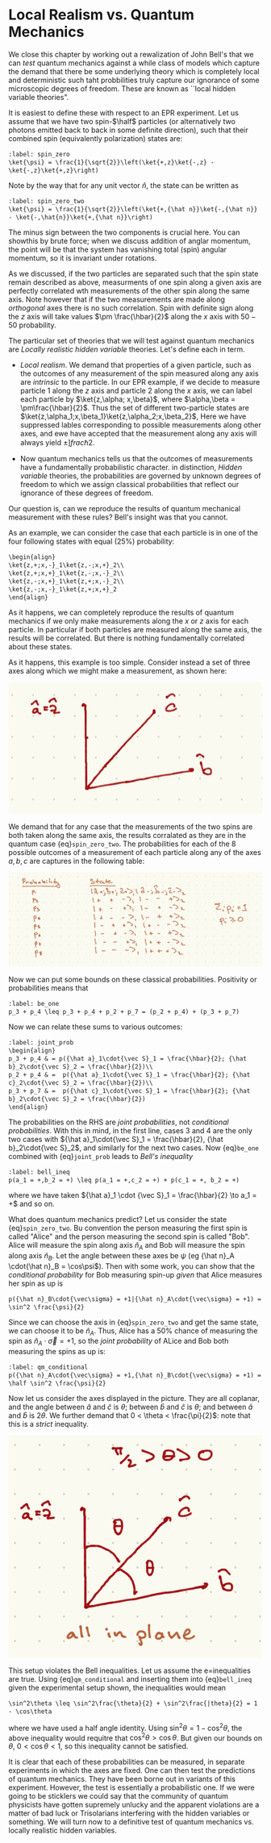 # Local Realism vs. Quantum Mechanics

We close this chapter by working out a rewalization of John Bell's that we can *test* quantum mechanics against a while class of models which capture the demand that there be some underlying theory which is completely local and deterministic such taht probbilities truly capture our ignorance of some microscopic degrees of freedom. These are known as ``local hidden variable theories".

It is easiest to define these with respect to an EPR experiment. Let us assume that we have two spin-$\half$ particles (or alternatively two photons emitted back to back in some definite direction), such that their combined spin (equivalently polarization) states are:
```{math}
:label: spin_zero
\ket{\psi} = \frac{1}{\sqrt{2}}\left(\ket{+,z}\ket{-,z} - \ket{-,z}\ket{+,z}\right)
```
Note by the way that for any unit vector $\hat{n}$, the state can be written as
```{math}
:label: spin_zero_two
\ket{\psi} = \frac{1}{\sqrt{2}}\left(\ket{+,{\hat n}}\ket{-,{\hat n}} - \ket{-,\hat{n}}\ket{+,{\hat n}}\right)
```
The minus sign between the two components is crucial here. You can showthis by brute force; when we discuss addition of anglar momentum, the point will be that the system has vanishing total (spin) angular momentum, so it is invariant under rotations.

As we discussed, if the two particles are separated such that the spin state remain described as above, measurments of one spin along a given axis are perfectly correlated wth measurements of the other spin along the same axis. Note however that if the two measurements are made along *orthogonal* axes there is no such correlation. Spin with definite sign along the $z$ axis will take values $\pm \frac{\hbar}{2}$ along the $x$ axis with $50-50$ probability.

The particular set of theories that we will test against quantum mechanics are *Locally realistic hidden variable* theories. Let's define each in term.

- *Local realism*. We demand that properties of a given particle, such as the outcomes of any measurement of the spin measured along any axis are *intrinsic* to the particle. In our EPR example, if we decide to measure particle 1 along the $z$ axis and particle 2 along the $x$ axis, we can label each particle by $\ket{z,\alpha; x,\beta}$, where $\alpha,\beta = \pm\frac{\hbar}{2}$. Thus the set of different two-particle states are $\ket{z,\alpha_1;x,\beta_1}\ket{z,\alpha_2;x,\beta_2}$, Here we have suppressed lables corresponding to possible measurements along other axes, and ewe have accepted that the measurement along any axis will always yield $\pm ]frac{\hbar}{2}$.

- Now quantum mechanics tells us that the outcomes of measurements have a fundamentally probabilistic character. in distinction, *Hidden variable* theories, the probabilities are governed by unknown degrees of freedom to which we assign classical probabilities that reflect our ignorance of these degrees of freedom.

Our question is, can we reproduce the results of quantum mechanical measurement with these rules? Bell's insight was that you cannot.

As an example, we can consider the case that each particle is in one of the four following states with equal ($25\%$) probability:
```{math}
\begin{align}
\ket{z,+;x,-}_1\ket{z,-;x,+}_2\\
\ket{z,+;x,+}_1\ket{z,-;x,-}_2\\
\ket{z,-;x,+}_1\ket{z,+;x,-}_2\\
\ket{z,-;x,-}_1\ket{z,+;x,+}_2
\end{align}
```
As it happens, we can completely reproduce the results of quantum mechanics if we only make measurements along the $x$ or $z$ axis for each particle. In particular if both particles are measured along the same axis, the results will be correlated. But there is nothing fundamentally correlated about these states.

As it happens, this example is too simple. Consider instead a set of three axes along which we might make a measurement, as shown here:

![Possible axes for a measurement of spin](axes.jpeg)

We demand that for any case that the measurements of the two spins are both taken along the same axis, the results corralated as they are in the quantum case {eq}`spin_zero_two`. The probabilities for each of the 8 possible outcomes of a measurement of each particle along any of the axes $a,b,c$ are captures in the following table:

![Bell probability table](bell_probs.jpeg)

Now we can put some bounds on these classical probabilities. Positivity or probabilities means that
```{math}
:label: be_one
p_3 + p_4 \leq p_3 + p_4 + p_2 + p_7 = (p_2 + p_4) + (p_3 + p_7)
```
Now we can relate these sums to various outcomes:
```{math}
:label: joint_prob
\begin{align}
p_3 + p_4 & = p({\hat a}_1\cdot{\vec S}_1 = \frac{\hbar}{2}; {\hat b}_2\cdot{\vec S}_2 = \frac{\hbar}{2})\\
p_2 + p_4 & =  p({\hat a}_1\cdot{\vec S}_1 = \frac{\hbar}{2}; {\hat c}_2\cdot{\vec S}_2 = \frac{\hbar}{2})\\
p_3 + p_7 & =  p({\hat c}_1\cdot{\vec S}_1 = \frac{\hbar}{2}; {\hat b}_2\cdot{\vec S}_2 = \frac{\hbar}{2})
\end{align}
```
The probabilities on the RHS are *joint probabilities*, not *conditional probabilities*. With this in mind, in the first line, cases 3 and 4 are the only two cases with ${\hat a}_1\cdot{\vec S}_1 = \frac{\hbar}{2},  {\hat b}_2\cdot{\vec S}_2$, and similarly for the next two cases. Now {eq}`be_one` combined with {eq}`joint_prob` leads to *Bell's inequality*
```{math}
:label: bell_ineq
p(a_1 = +,b_2 = +) \leq p(a_1 = +,c_2 = +) + p(c_1 = +, b_2 = +)
```
where we have taken ${\hat a}_1 \cdot {\vec S}_1 = \frac{\hbar}{2} \to a_1 = +$ and so on.

What does quantum mechanics predict? Let us consider the state {eq}`spin_zero_two`. Bu convention the person measuring the first spin is called "Alice" and the person measuring the second spin is called "Bob". Alice will measure the spin along axis ${\hat n}_A$ and Bob will measure the spin along axis ${\hat n}_B$. Let the angle between these axes be $\psi$ (eg {\hat n}_A \cdot{\hat n}_B = \cos\psi$). Then with some work, you can show that the *conditional probability* for Bob measuring spin-up *given* that Alice measures her spin as up is
```{math}
p({\hat n}_B\cdot{\vec\sigma} = +1|{\hat n}_A\cdot{\vec\sigma} = +1) = \sin^2 \frac{\psi}{2}
```
Since we can choose the axis in {eq}`spin_zero_two` and get the same state, we can choose it to be ${\hat n}_A$. Thus, Alice has a $50\%$ chance of measuring the spin as ${\hat n}_A \cdot{\vec\sigma} = +1$, so the *joint probability* of ALice and Bob both measuring the spins as up is:
```{math}
:label: qm_conditional
p({\hat n}_A\cdot{\vec\sigma} = +1,{\hat n}_B\cdot{\vec\sigma} = +1) = \half \sin^2 \frac{\psi}{2}
```

Now let us consider the axes displayed in the picture. They are all coplanar, and the angle between ${\hat a}$ and ${\hat c}$ is $\theta$; between ${\hat b}$ and ${\hat c}$ is $\theta$; and between ${\hat a}$ and ${\hat b}$ is $2\theta$. We further demand that 0 < \theta < \frac{\pi}{2}$: note that this is a *strict* inequality.

![Test of Bell inequalities](bell_test.jpeg)

This setup violates the Bell inequalities. Let us assume the e=inequalities are true. Using {eq}`qm_conditional` and inserting them into {eq}`bell_ineq` given the experimental setup shown, the inequalities would mean
```{math}
\sin^2\theta \leq \sin^2\frac{\theta}{2} + \sin^2\frac{|theta}{2} = 1 - \cos\theta
```
where we have used a half angle identity. Using $\sin^2\theta = 1 - \cos^2\theta$, the above inequality would requitre that $\cos^2\theta > \cos\theta$. But given our bounds on $\theta$, $0 < \cos\theta < 1$, so this inequality cannot be satisfied.

It is clear that each of these probabilities can be measured, in separate experiments in which the axes are fixed. One can then test the predictions of quantum mechanics. They have been borne out in variants of this experiment. However, the test is essentially a probabilistic one. If we were going to be sticklers we could say that the community of quantum physicists have gotten supremely unlucky and the apparent violations are a matter of bad luck or Trisolarians interfering with the hidden variables or something. We will turn now to a definitive test of quantum mechanics vs. locally realistic hidden variables.
